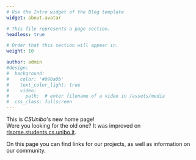 ```yaml
---
# Use the Intro widget of the Blog template
widget: about.avatar

# This file represents a page section.
headless: true

# Order that this section will appear in.
weight: 10

author: admin
#design:
#  background:
#    color: '#090a0b'
#    text_color_light: true
#    video:
#      path:  # enter filename of a video in /assets/media
#  css_class: fullscreen
---
```


This is _CSUnibo_'s new home page! <br>
Were you looking for the old one? It was improved on [risorse.students.cs.unibo.it](https://risorse.students.cs.unibo.it).

On this page you can find links for our projects, as well as information on our
community.
